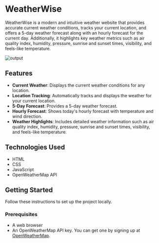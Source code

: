 # WeatherWise

WeatherWise is a modern and intuitive weather website that provides accurate current weather conditions, tracks your current location, and offers a 5-day weather forecast along with an hourly forecast for the current day. Additionally, it highlights key weather metrics such as air quality index, humidity, pressure, sunrise and sunset times, visibility, and feels-like temperature.

![output](https://github.com/payalsahu1303/WeatherWise/assets/141853271/2391865a-43c5-441a-a1be-676550882be2)

## Features

- **Current Weather**: Displays the current weather conditions for any location.
- **Location Tracking**: Automatically tracks and displays the weather for your current location.
- **5-Day Forecast**: Provides a 5-day weather forecast.
- **Hourly Forecast**: Shows today's hourly forecast with temperature and wind direction.
- **Weather Highlights**: Includes detailed weather information such as air quality index, humidity, pressure, sunrise and sunset times, visibility, and feels-like temperature.

## Technologies Used

- HTML
- CSS
- JavaScript
- OpenWeatherMap API

## Getting Started

Follow these instructions to set up the project locally.

### Prerequisites

- A web browser
- An OpenWeatherMap API key. You can get one by signing up at [OpenWeatherMap](https://home.openweathermap.org/users/sign_up).
